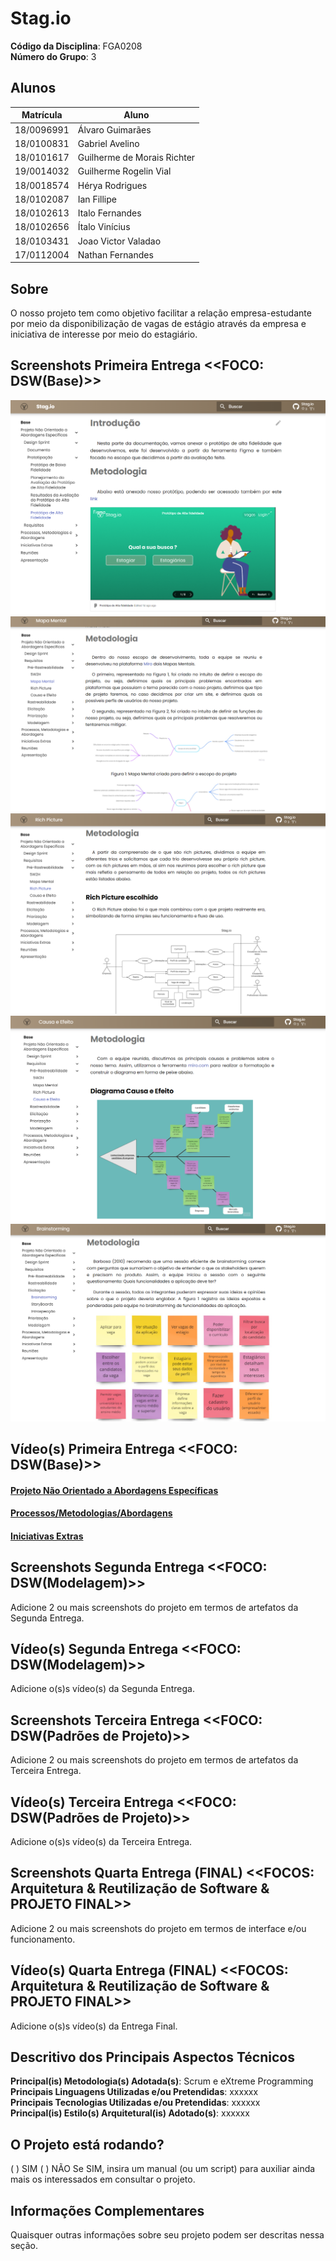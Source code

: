 # Stag.io

**Código da Disciplina**: FGA0208<br>
**Número do Grupo**: 3<br>

## Alunos
|Matrícula | Aluno |
| -- | -- |
| 18/0096991  |  Álvaro Guimarães |
| 18/0100831  |  Gabriel Avelino |
| 18/0101617  |  Guilherme de Morais Richter |
| 19/0014032  |  Guilherme Rogelin Vial |
| 18/0018574  |  Hérya Rodrigues |
| 18/0102087  |  Ian Fillipe |
| 18/0102613  |  Italo Fernandes |
| 18/0102656  |  Ítalo Vinícius |
| 18/0103431  |  Joao Victor Valadao |
| 17/0112004  |  Nathan Fernandes |

## Sobre 
O nosso projeto tem como objetivo facilitar a relação empresa-estudante por meio da disponibilização de vagas de estágio através da empresa e iniciativa de interesse por meio do estagiário.

## Screenshots Primeira Entrega <<FOCO: DSW(Base)>>
![PrototipoAltaFidel](docs/assets/Base/Screenshots/PrototipoAltaFidel.png)
![MapaMental](docs/assets/Base/Screenshots/MapaMental.png)
![RichPicture](docs/assets/Base/Screenshots/RichPicture.png)
![CausaEfeito](docs/assets/Base/Screenshots/CausaEfeito.png)
![Brainstorming](docs/assets/Base/Screenshots/Brainstorming.png)

## Vídeo(s) Primeira Entrega <<FOCO: DSW(Base)>>
#### [Projeto Não Orientado a Abordagens Específicas](https://youtu.be/5NcT44FWfZE)

#### [Processos/Metodologias/Abordagens](https://youtu.be/l8euKtAe2IY)

#### [Iniciativas Extras](https://youtu.be/w_Ton-SwaQE)

## Screenshots Segunda Entrega <<FOCO: DSW(Modelagem)>>
Adicione 2 ou mais screenshots do projeto em termos de artefatos da Segunda Entrega.

## Vídeo(s) Segunda Entrega <<FOCO: DSW(Modelagem)>>
Adicione o(s)s vídeo(s) da Segunda Entrega.

## Screenshots Terceira Entrega <<FOCO: DSW(Padrões de Projeto)>>
Adicione 2 ou mais screenshots do projeto em termos de artefatos da Terceira Entrega.

## Vídeo(s) Terceira Entrega <<FOCO: DSW(Padrões de Projeto)>>
Adicione o(s)s vídeo(s) da Terceira Entrega.

## Screenshots Quarta Entrega (FINAL) <<FOCOS: Arquitetura & Reutilização de Software & PROJETO FINAL>>
Adicione 2 ou mais screenshots do projeto em termos de interface e/ou funcionamento.

## Vídeo(s) Quarta Entrega (FINAL) <<FOCOS: Arquitetura & Reutilização de Software & PROJETO FINAL>>
Adicione o(s)s vídeo(s) da Entrega Final.

## Descritivo dos Principais Aspectos Técnicos 
**Principal(is) Metodologia(s) Adotada(s)**: Scrum e eXtreme Programming<br>
**Principais Linguagens Utilizadas e/ou Pretendidas**: xxxxxx<br>
**Principais Tecnologias Utilizadas e/ou Pretendidas**: xxxxxx<br>
**Principal(is) Estilo(s) Arquitetural(is) Adotado(s)**: xxxxxx<br>

## O Projeto está rodando?
( ) SIM
( ) NÃO
Se SIM, insira um manual (ou um script) para auxiliar ainda mais os interessados em consultar o projeto.

## Informações Complementares 
Quaisquer outras informações sobre seu projeto podem ser descritas nessa seção.
